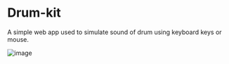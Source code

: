 # Drum-kit
A simple web app used to simulate sound of drum using keyboard keys or mouse.


![image](https://user-images.githubusercontent.com/100020434/175776099-1a603e7c-7338-409c-ae34-0003726d1fa4.png)

